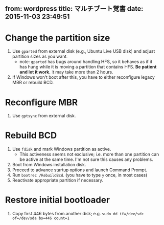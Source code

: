 from: wordpress
title: マルチブート覚書
date: 2015-11-03 23:49:51
--
# Change the partition size

1. Use `gparted` from external disk (e.g., Ubuntu Live USB disk) and adjust partition sizes as you want.
    * note: `gparted` has bugs around handling HFS, so it behaves as if it has hung while it is moving a partition that contains HFS. **Be patient and let it work**. It may take more than 2 hours.
2. If Windows won't boot after this, you have to either reconfigure legacy MBR or rebuild BCD.

# Reconfigure MBR

1. Use `gptsync` from external disk.

# Rebuild BCD

1. Use `fdisk` and mark Windows partition as active.
    * This activeness seems not exclusive; i.e. more than one partition can be active at the same time. I'm not sure this causes any problems.
2. Boot from Windows installation disk.
3. Proceed to advance startup options and launch Command Prompt.
4. Run `bootrec /RebuildBcd`. (you have to type `y` once, in most cases)
5. Reactivate appropriate partition if necessary.

# Restore initial bootloader

1. Copy first 446 bytes from another disk; e.g. `sudo dd if=/dev/sdc of=/dev/sda bs=446 count=1`

